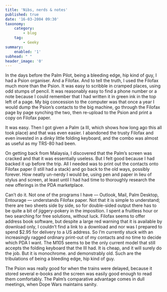 ```yaml
---
title: 'Nibs, nerds & notes'
published: true
date: '16-03-2004 09:30'
taxonomy:
    category:
        - blog
    tag:
        - Geeky
summary:
    enabled: '1'
subhead: " "
header_image: '0'
---
```


In the days before the Palm Pilot, being a bleeding edge, hip kind of guy, I had a Psion organiser. And a Filofax. And to tell the truth, I used the Filofax much more than the Psion. It was easy to scribble in cramped places, using odd stumps of pencil. It was reasonably easy to find a phone number or a note because I could remember that I had written it in green ink in the top left of a page. My big concession to the computer was that once a year I would dump the Psion’s contacts to the big machine, go through the Filofax page by page synching the two, then re-upload to the Psion and print a copy on Filofax paper.

It was easy. Then I got given a Palm (a III, which shows how long ago this all took place) and that was even easier. I abandoned the trusty Filofax and even invested in a dinky little folding keyboard, and the combo was almost as useful as my TRS-80 had been.

On getting back from Malaysia, I discovered that the Palm’s screen was cracked and that it was essentially useless. But I felt good because I had backed it up before the trip. All I needed was to print out the contacts onto Filofax paper (I still had a stack) and go back to the old ways, possibly forever. How neatly un-nerdy I would be, using pen and paper in lieu of stylus and screen, at least until I had had time to thoroughly research the new offerings in the PDA marketplace.

Can’t do it. Not one of the programs I have — Outlook, Mail, Palm Desktop, Entourage — understands Filofax paper. Not that it is simple to understand; there are two sheets side by side, so for double-sided output there has to be quite a bit of jiggery-pokery in the imposition. I spent a fruitless hour or two searching for free solutions, without luck. Filofax seems to offer address book software, but despite a large red warning that it is available by download only, I couldn’t find a link to a download and nor was I prepared to spend $2.95 for delivery to a US address. So I’m currently stuck with an increasingly ragged ordinary print-out of my contacts and no time to decide which PDA I want. The M105 seems to be the only current model that still accepts the folding keyboard that the III had. It is cheap, and it will surely do the job. But it is monochrome. and demonstrably old. Such are the tribulations of being a bleeding edge, hip kind of guy.

The Psion was really good for when the trains were delayed, because it stored several e-books and the screen was easily good enough to read them comfortably. The Palm’s comparative advantage comes in dull meetings, when Dope Wars maintains sanity.
